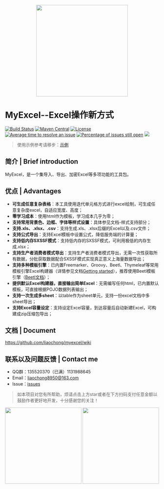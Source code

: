 <p align="center">
    <img src="https://github.com/liaochong/myexcel/blob/master/example/src/main/resources/logo1.png" width="300">
</p>

# MyExcel--Excel操作新方式
[![Build Status](https://travis-ci.org/liaochong/myexcel.svg?branch=master)](https://travis-ci.org/liaochong/myexcel)
[![Maven Central](https://maven-badges.herokuapp.com/maven-central/com.github.liaochong/myexcel/badge.svg)](https://maven-badges.herokuapp.com/maven-central/com.github.liaochong/myexcel)
[![License](http://img.shields.io/:license-apache-brightgreen.svg)](http://www.apache.org/licenses/LICENSE-2.0.html)
[![Average time to resolve an issue](http://isitmaintained.com/badge/resolution/liaochong/myexcel.svg)](http://isitmaintained.com/project/liaochong/myexcel "Average time to resolve an issue")
[![Percentage of issues still open](http://isitmaintained.com/badge/open/liaochong/myexcel.svg)](http://isitmaintained.com/project/liaochong/myexcel "Percentage of issues still open")
<img src="https://img.shields.io/badge/JDK-1.8+-green.svg" ></img>

> 使用示例参考请移步：[示例](https://github.com/liaochong/myexcel/tree/master/example/src/main/java/com/github/liaochong/example/controller)

简介 | Brief introduction
------------------------
MyExcel，是一个集导入、导出、加密Excel等多项功能的工具包。

优点 | Advantages
-----------------
- **可生成任意复杂表格**：本工具使用迭代单元格方式进行excel绘制，可生成任意复杂度excel，自适应宽度、高度；
- **零学习成本**：使用html作为模板，学习成本几乎为零；
- **支持常用背景色、边框、字体等样式设置**：具体参见文档-样式支持部分；
- **支持.xls、.xlsx、.csv**：支持生成.xls、.xlsx后缀的Excel以及.csv文件；
- **支持公式导出**：支持Excel模板中设置公式，降低服务端的计算量；
- **支持低内存SXSSF模式**：支持低内存的SXSSF模式，可利用极低的内存生成.xlsx；
- **支持生产者消费者模式导出**：支持生产者消费者模式导出，无需一次性获取所有数据，分批获取数据配合SXSSF模式实现真正意义上海量数据导出；
- **支持多种模板引擎**：已内置Freemarker、Groovy、Beetl、Thymeleaf等常用模板引擎Excel构建器（详情参见文档[Getting started](https://github.com/liaochong/MyExcel/wiki/Getting-started)），推荐使用Beetl模板引擎（[Beetl文档](http://ibeetl.com/guide/#beetl)）；
- **提供默认Excel构建器，直接输出简单Excel**：无需编写任何html，已内置默认模板，可直接根据POJO数据列表输出；
- **支持一次生成多sheet**：以table作为sheet单元，支持一份excel文档中多sheet导出；
- **支持Excel容量设定**：支持设定Excel容量，到达容量后自动新建Excel，可构建成zip压缩包导出；

文档 | Document
--------------
https://github.com/liaochong/myexcel/wiki

联系以及问题反馈 | Contact me
--------------------------
* QQ群：135520370（已满）1131988645
* Email：liaochong8950@163.com
* Issue：[issues](https://github.com/liaochong/myexcel/issues)

> 如本项目对您有所帮助，烦请点击上方star或者在下方扫码支付任意金额以鼓励作者更好地开发，十分感谢您的关注！

<p>
    <img src="https://github.com/liaochong/myexcel/blob/master/images/alipay.jpeg" height="250"/>
    <img src="https://github.com/liaochong/myexcel/blob/master/images/wechat.jpeg"  height="250" >
</p>

